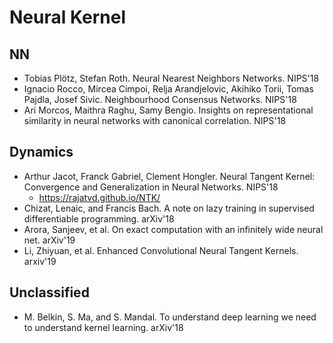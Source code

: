 # Neural Kernel

## NN
- Tobias Plötz, Stefan Roth. Neural Nearest Neighbors Networks. NIPS'18
- Ignacio Rocco, Mircea Cimpoi, Relja Arandjelovic, Akihiko Torii, Tomas Pajdla, Josef Sivic. Neighbourhood Consensus Networks. NIPS'18
- Ari Morcos, Maithra Raghu, Samy Bengio. Insights on representational similarity in neural networks with canonical correlation. NIPS'18

## Dynamics
- Arthur Jacot, Franck Gabriel, Clement Hongler. Neural Tangent Kernel: Convergence and Generalization in Neural Networks. NIPS'18
	- https://rajatvd.github.io/NTK/
- Chizat, Lenaic, and Francis Bach. A note on lazy training in supervised differentiable programming. arXiv'18
- Arora, Sanjeev, et al. On exact computation with an infinitely wide neural net. arXiv'19
- Li, Zhiyuan, et al. Enhanced Convolutional Neural Tangent Kernels. arxiv'19

## Unclassified
- M. Belkin, S. Ma, and S. Mandal. To understand deep learning we need to understand kernel learning. arXiv'18
